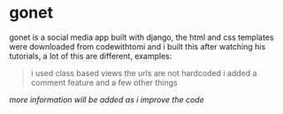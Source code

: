 # gonet

gonet is a social media app built with django, the html and css templates were downloaded from codewithtomi and i built this after watching his tutorials, a lot of this are different, examples:
> i used class based views
> the urls are not hardcoded
> i added a comment feature and a few other things

_more information will be added as i improve the code_
